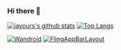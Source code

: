 ### Hi there 👋

[![iayours's github stats](https://github-readme-stats.vercel.app/api?username=iamyours&theme=dracula)](https://github.com/anuraghazra/github-readme-stats)
[![Top Langs](https://github-readme-stats.vercel.app/api/top-langs/?username=iamyours&layout=compact&theme=dracula)](https://github.com/anuraghazra/github-readme-stats)

[![Wandroid](https://github-readme-stats.vercel.app/api/pin/?username=iamyours&repo=Wandroid)](https://github.com/iamyours/Wandroid)
[![FlingAppBarLayout](https://github-readme-stats.vercel.app/api/pin/?username=iamyours&repo=FlingAppBarLayout)](https://github.com/iamyours/FlingAppBarLayout)
